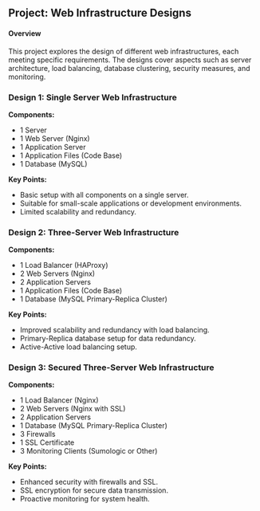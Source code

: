 ## Project: Web Infrastructure Designs

#### Overview

This project explores the design of different web infrastructures, each meeting specific requirements. The designs cover aspects such as server architecture, load balancing, database clustering, security measures, and monitoring.

### Design 1: Single Server Web Infrastructure

**Components:**
- 1 Server
- 1 Web Server (Nginx)
- 1 Application Server
- 1 Application Files (Code Base)
- 1 Database (MySQL)

**Key Points:**
- Basic setup with all components on a single server.
- Suitable for small-scale applications or development environments.
- Limited scalability and redundancy.

### Design 2: Three-Server Web Infrastructure

**Components:**
- 1 Load Balancer (HAProxy)
- 2 Web Servers (Nginx)
- 2 Application Servers
- 1 Application Files (Code Base)
- 1 Database (MySQL Primary-Replica Cluster)

**Key Points:**
- Improved scalability and redundancy with load balancing.
- Primary-Replica database setup for data redundancy.
- Active-Active load balancing setup.

### Design 3: Secured Three-Server Web Infrastructure

**Components:**
- 1 Load Balancer (Nginx)
- 2 Web Servers (Nginx with SSL)
- 2 Application Servers
- 1 Database (MySQL Primary-Replica Cluster)
- 3 Firewalls
- 1 SSL Certificate
- 3 Monitoring Clients (Sumologic or Other)

**Key Points:**
- Enhanced security with firewalls and SSL.
- SSL encryption for secure data transmission.
- Proactive monitoring for system health.
